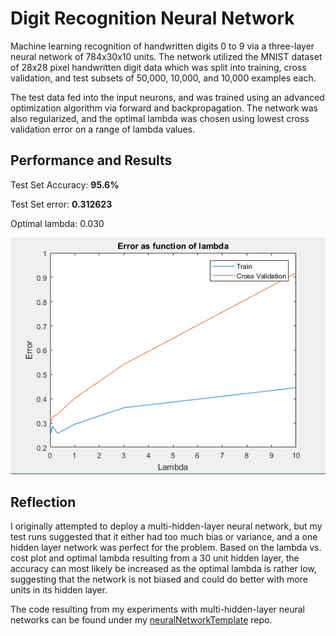 # Digit Recognition Neural Network

Machine learning recognition of handwritten digits 0 to 9 via a three-layer neural network of 784x30x10 units. The network utilized the MNIST dataset of 28x28 pixel handwritten digit data which was split into training, cross validation, and test subsets of 50,000, 10,000, and 10,000 examples each.

The test data fed into the input neurons, and was trained using an advanced optimization algorithm via forward and backpropagation. The network was also regularized, and the optimal lambda was chosen using lowest cross validation error on a range of lambda values.

## Performance and Results
Test Set Accuracy: **95.6%**

Test Set error: **0.312623**

Optimal lambda: 0.030

![alt text](https://github.com/rachelang/digitRecognition/blob/master/graph/lambdaVsCost.PNG "lambdaVsCost")

## Reflection
I originally attempted to deploy a multi-hidden-layer neural network, but my test runs suggested that it either had too much bias or variance, and a one hidden layer network was perfect for the problem. Based on the lambda vs. cost plot and optimal lambda resulting from a 30 unit hidden layer, the accuracy can most likely be increased as the optimal lambda is rather low, suggesting that the network is not biased and could do better with more units in its hidden layer.

The code resulting from my experiments with multi-hidden-layer neural networks can be found under my [neuralNetworkTemplate](https://github.com/rachelang/neuralNetworkTemplate) repo.
